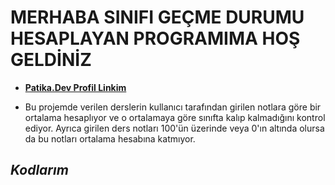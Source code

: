 # MERHABA SINIFI GEÇME DURUMU HESAPLAYAN PROGRAMIMA HOŞ GELDİNİZ

* [**Patika.Dev Profil Linkim**](https://app.patika.dev/guleerbilal)

* Bu projemde verilen derslerin kullanıcı tarafından girilen notlara göre bir ortalama hesaplıyor ve o ortalamaya göre
sınıfta kalıp kalmadığını kontrol ediyor. Ayrıca girilen ders notları 100'ün üzerinde veya 0'ın altında olursa da bu
notları ortalama hesabına katmıyor.

## *Kodlarım*

